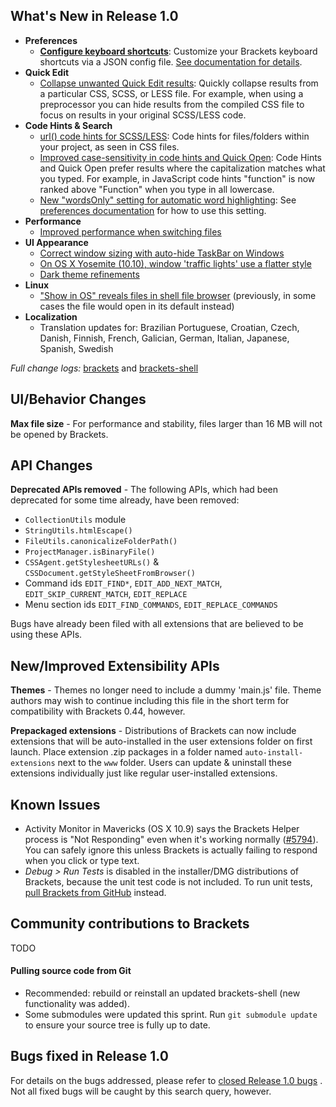 What's New in Release 1.0
--------------------------
* **Preferences**
    * **[Configure keyboard shortcuts](https://trello.com/c/3mZwu1DE/352-user-specified-keyboard-shortcuts-for-commands-in-json)**: Customize your Brackets keyboard shortcuts via a JSON config file. [See documentation for details](https://github.com/adobe/brackets/wiki/User-Key-Bindings).
* **Quick Edit**
    * [Collapse unwanted Quick Edit results](https://trello.com/c/nxQ6eGGU/1031-3-css-quick-edit-grouping): Quickly collapse results from a particular CSS, SCSS, or LESS file. For example, when using a preprocessor you can hide results from the compiled CSS file to focus on results in your original SCSS/LESS code.
* **Code Hints & Search**
    * [url() code hints for SCSS/LESS](https://github.com/adobe/brackets/pull/9097): Code hints for files/folders within your project, as seen in CSS files.
    * [Improved case-sensitivity in code hints and Quick Open](https://github.com/adobe/brackets/issues/3263): Code Hints and Quick Open prefer results where the capitalization matches what you typed. For example, in JavaScript code hints "function" is now ranked above "Function" when you type in all lowercase.
    * [New "wordsOnly" setting for automatic word highlighting](https://github.com/codemirror/CodeMirror/pull/2791): See [preferences documentation](https://github.com/adobe/brackets/wiki/How-to-Use-Brackets#preferences) for how to use this setting.
* **Performance**
    * [Improved performance when switching files](https://github.com/adobe/brackets/pull/9507)
* **UI Appearance**
    * [Correct window sizing with auto-hide TaskBar on Windows](https://github.com/adobe/brackets-shell/pull/474)
    * [On OS X Yosemite (10.10), window 'traffic lights' use a flatter style](https://github.com/adobe/brackets-shell/pull/478)
    * [Dark theme refinements](https://github.com/adobe/brackets/pull/9560)
* **Linux**
    * ["Show in OS" reveals files in shell file browser](https://github.com/adobe/brackets-shell/pull/477) (previously, in some cases the file would open in its default instead)
* **Localization**
    * Translation updates for: Brazilian Portuguese, Croatian, Czech, Danish, Finnish, French, Galician, German, Italian, Japanese, Spanish, Swedish

_Full change logs:_ [brackets](https://github.com/adobe/brackets/compare/release-0.44...release-1.0#commits_bucket) and [brackets-shell](https://github.com/adobe/brackets-shell/compare/release-0.44...release-1.0#commits_bucket)


UI/Behavior Changes
-------------------
**Max file size** - For performance and stability, files larger than 16 MB will not be opened by Brackets.

API Changes
-----------
**Deprecated APIs removed** - The following APIs, which had been deprecated for some time already, have been removed:

* `CollectionUtils` module
* `StringUtils.htmlEscape()`
* `FileUtils.canonicalizeFolderPath()`
* `ProjectManager.isBinaryFile()`
* `CSSAgent.getStylesheetURLs()` & `CSSDocument.getStyleSheetFromBrowser()` 
* Command ids `EDIT_FIND*`, `EDIT_ADD_NEXT_MATCH`, `EDIT_SKIP_CURRENT_MATCH`, `EDIT_REPLACE`
* Menu section ids `EDIT_FIND_COMMANDS`, `EDIT_REPLACE_COMMANDS`

Bugs have already been filed with all extensions that are believed to be using these APIs.

New/Improved Extensibility APIs
-------------------------------
**Themes** - Themes no longer need to include a dummy 'main.js' file. Theme authors may wish to continue including this file in the short term for compatibility with Brackets 0.44, however.

**Prepackaged extensions** - Distributions of Brackets can now include extensions that will be auto-installed in the user extensions folder on first launch. Place extension .zip packages in a folder named `auto-install-extensions` next to the `www` folder. Users can update & uninstall these extensions individually just like regular user-installed extensions.


Known Issues
------------
* Activity Monitor in Mavericks (OS X 10.9) says the Brackets Helper process is "Not Responding" even when it's working normally ([#5794](https://github.com/adobe/brackets/issues/5794)). You can safely ignore this unless Brackets is actually failing to respond when you click or type text.
* _Debug > Run Tests_ is disabled in the installer/DMG distributions of Brackets, because the unit test code is not included. To run unit tests, [pull Brackets from GitHub](https://github.com/adobe/brackets/wiki/How-to-Hack-on-Brackets#wiki-getcode) instead.


Community contributions to Brackets
-----------------------------------
TODO

#### Pulling source code from Git
* Recommended: rebuild or reinstall an updated brackets-shell (new functionality was added).
* Some submodules were updated this sprint. Run `git submodule update` to ensure your source tree is fully up to date.


Bugs fixed in Release 1.0
--------------------------
For details on the bugs addressed, please refer to [closed Release 1.0 bugs](https://github.com/adobe/brackets/issues?q=milestone%3A%22Brackets+1.0+%28Release+0.45%29%22+is%3Aclosed) . Not all fixed bugs will be caught by this search query, however.